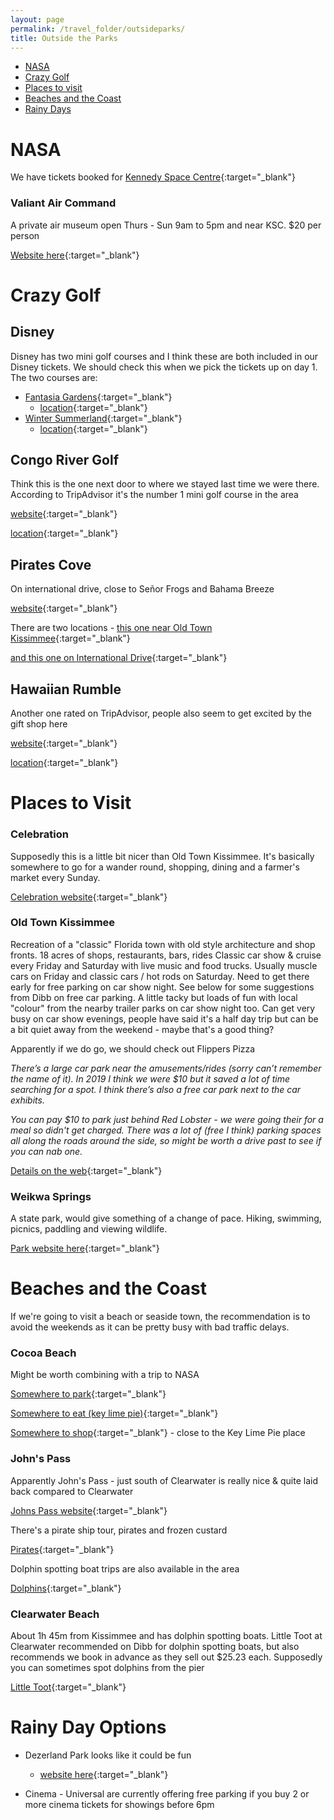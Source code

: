 ```yaml
---
layout: page
permalink: /travel_folder/outsideparks/
title: Outside the Parks
---
```

- [NASA](#nasa)
- [Crazy Golf](#crazy-golf)
- [Places to visit](#places-to-visit)
- [Beaches and the Coast](#beaches-and-the-coast)
- [Rainy Days](#rainy-day-options)

# NASA

We have tickets booked for [Kennedy Space Centre](https://www.kennedyspacecenter.com){:target="\_blank"}

### Valiant Air Command
A private air museum open Thurs - Sun 9am to 5pm and near KSC. $20 per person 

[Website here](https://www.valiantaircommand.com){:target="\_blank"}

# Crazy Golf

## Disney

Disney has two mini golf courses and I think these are both included in our Disney tickets. We should check this when we pick the tickets up on day 1. The two courses are:

- [Fantasia Gardens](https://www.disneyworld.co.uk/recreation/fantasia-gardens-fairways-miniature-golf/){:target="\_blank"} 
  - [location](https://goo.gl/maps/gzfYXLAJmRYs3VCH6){:target="\_blank"}
- [Winter Summerland](https://www.disneyworld.co.uk/recreation/winter-summerland-miniature-golf/){:target="\_blank"} 
  - [location](https://goo.gl/maps/Qw413KUNVaNqowtq7){:target="\_blank"}

## Congo River Golf
Think this is the one next door to where we stayed last time we were there. According to TripAdvisor it's the number 1 mini golf course in the area

[website](https://www.congoriver.com){:target="\_blank"}

[location](https://goo.gl/maps/akytGoDP3RvXFLMH7){:target="\_blank"}

## Pirates Cove

On international drive, close to Se&ntilde;or Frogs and Bahama Breeze

[website](https://www.piratescove.net/locations/florida/orlando/){:target="\_blank"}

There are two locations - [this one near Old Town Kissimmee](https://goo.gl/maps/nNLwzC13JpgoJR6T8){:target="\_blank"}

[and this one on International Drive](https://goo.gl/maps/nNLwzC13JpgoJR6T8){:target="\_blank"}

## Hawaiian Rumble

Another one rated on TripAdvisor, people also seem to get excited by the gift shop here

[website](https://www.hawaiianrumbleorlando.com){:target="\_blank"}

[location](https://goo.gl/maps/nVKNq2Ko2fLRzH2y9){:target="\_blank"}


# Places to Visit


### Celebration
Supposedly this is a little bit nicer than Old Town Kissimmee. It's basically somewhere to go for a wander round, shopping, dining and a farmer's market every Sunday. 

[Celebration website](https://celebrationtowncenter.com){:target="\_blank"}


### Old Town Kissimmee
Recreation of a "classic" Florida town with old style architecture and shop fronts. 18 acres of shops, restaurants, bars, rides 
Classic car show & cruise every  Friday and Saturday with live music and food trucks. Usually muscle cars on Friday and classic cars / hot rods on Saturday. Need to get there early for free parking on car show night. See below for some suggestions from Dibb on free car parking. A little tacky but loads of fun with local "colour" from the nearby trailer parks on car show night too.
Can get very busy on car show evenings, people have said it's a half day trip but can be a bit quiet away from the weekend - maybe that's a good thing?

Apparently if we do go, we should check out Flippers Pizza


*There’s a large car park near the amusements/rides (sorry can’t remember the name of it). In 2019 I think we were $10 but it saved a lot of time searching for a spot. I think there’s also a free car park next to the car exhibits.*

*You can pay $10 to park just behind Red Lobster - we were going their for a meal so didn't get charged. There was a lot of (free I think) parking spaces all along the roads around the side, so might be worth a drive past to see if you can nab one.*

[Details on the web](https://myoldtownusa.com/category/events/){:target="\_blank"}


### Weikwa Springs
A state park, would give something of a change of pace. Hiking, swimming, picnics, paddling and viewing wildlife. 

[Park website here](https://www.floridastateparks.org/parks-and-trails/wekiwa-springs-state-park){:target="\_blank"}



# Beaches and the Coast

If we're going to visit a beach or seaside town, the recommendation is to avoid the weekends as it can be pretty busy with bad traffic delays.

### Cocoa Beach
Might be worth combining with a trip to NASA

[Somewhere to park](https://www.visitspacecoast.com/cocoa-beach/things-to-do/lori-wilson-park){:target="\_blank"}

[Somewhere to eat (key lime pie)](https://flkeylimepies.com/){:target="\_blank"}

[Somewhere to shop](https://www.ronjonsurfshop.com/location/detail.aspx?LocationId=7){:target="\_blank"} - close to the Key Lime Pie place

### John's Pass
Apparently John's Pass - just south of Clearwater is really nice & quite laid back compared to Clearwater

[Johns Pass website](https://www.johnspass.com){:target="\_blank"}

There's a pirate ship tour, pirates and frozen custard

[Pirates](https://youtu.be/O3s-F4hhMgc){:target="\_blank"}

Dolphin spotting boat trips are also available in the area

[Dolphins](https://www.johnspass.com/family-entertainment/madeira-beach/tampa-bay-dolphin-tours/){:target="\_blank"}	

### Clearwater Beach
About 1h 45m from Kissimmee and has dolphin spotting boats.
Little Toot at Clearwater recommended on Dibb for dolphin spotting boats, but also recommends we book in advance as they sell out $25.23 each. Supposedly you can sometimes spot dolphins from the pier

[Little Toot](https://www.littletoot.us){:target="\_blank"}

# Rainy Day Options

- Dezerland Park looks like it could be fun
  - [website here](https://dezerlandpark.com/orlando/){:target="\_blank"} 
  
- Cinema - Universal are currently offering free parking if you buy 2 or more cinema tickets for showings before 6pm
